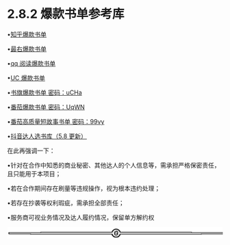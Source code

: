 # 2.8.2 爆款书单参考库

•[知乎爆款书单](https://oitoj8zbkk.feishu.cn/sheets/shtcnFNderLL3Fq2BVt6o9vjkrA)

•[最右爆款书单](https://oitoj8zbkk.feishu.cn/sheets/shtcnYU5uqjhgR3uISV5f2BrCBc?from=from_parent_sheet)

•[qq 阅读爆款书单](https://oitoj8zbkk.feishu.cn/sheets/shtcnf8HpPEngYpI43hyMMW4xTd)

•[UC 爆款书单](https://oitoj8zbkk.feishu.cn/sheets/shtcnHDN49f1dFuDRgiZkON3dng)

•[书旗爆款书单 密码：uCHa](https://oitoj8zbkk.feishu.cn/sheets/shtcnhJasChbXZu3NEVlyQG3CMc)

•[番茄爆款书单 密码：UqWN](https://bytedance.feishu.cn/sheets/shtcnlZeYIhjQLFgl3Ti9sCP5mh)

•[番茄高质量短故事书单 密码：99vy](https://bytedance.feishu.cn/sheets/shtcnZquiZOX02k1UFwwXflIpQe?from=from_copylink)

•[抖音达人选书库（5.8 更新）](https://bytedance.feishu.cn/sheets/shtcndcoSv3hTWu8CiR1MEDkNRe)

在此再强调一下：

•针对在合作中知悉的商业秘密、其他达人的个人信息等，需承担严格保密责任，且只能用于本项目；

•若在合作期间存在刷量等违规操作，视为根本违约处理；

•若存在抄袭等权利瑕疵，需承担全部责任；

•服务商可视业务情况及达人履约情况，保留单方解约权

![](img/8cd4882c394e0a215918dd25d4aa188b.png)